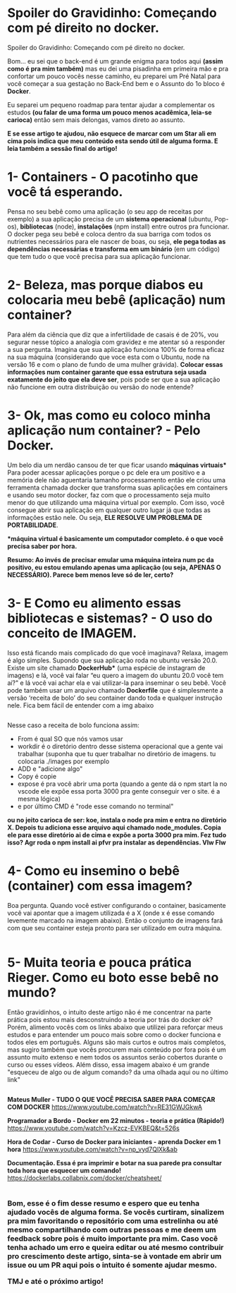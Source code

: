 <h1>Spoiler do Gravidinho: Começando com pé direito no docker.</h1>

Spoiler do Gravidinho: Começando com pé direito no docker.

Bom… eu sei que o back-end é um grande enigma para todos aqui <strong>(assim como é pra mim também)</strong> mas eu dei uma pisadinha em primeira mão e pra confortar um pouco vocês nesse caminho, eu preparei um Pré Natal para você começar a sua gestação no Back-End bem e o Assunto do 1o bloco é <strong>Docker</strong>.

Eu separei um pequeno roadmap para tentar ajudar a complementar os estudos <strong>(ou falar de uma forma um pouco menos acadêmica, leia-se carioca)</strong> então sem mais delongas, vamos direto ao assunto.

<strong>E se esse artigo te ajudou, não esquece de marcar com um Star ali em cima pois indica que meu conteúdo esta sendo útil de alguma forma. E leia também a sessão final do artigo!</strong>

<h1>1- Containers - O pacotinho que você tá esperando.</h1>

Pensa no seu bebê como uma aplicação (o seu app de receitas por exemplo) a sua aplicação precisa de um <strong>sistema operacional</strong> (ubuntu, Pop-os), <strong>bibliotecas</strong> (node), <strong>instalações</strong> (npm install) entre outros pra funcionar. O docker pega seu bebê e coloca dentro da sua barriga com todos os nutrientes necessários para ele nascer de boas, ou seja, <strong>ele pega todas as dependências necessárias e transforma em um binário</strong> (em um código) que tem tudo o que você precisa para sua aplicação funcionar.

<h1>2- Beleza, mas porque diabos eu colocaria meu bebê (aplicação) num container?</h1>

Para além da ciência que diz que a infertilidade de casais é de 20%, vou segurar nesse tópico a analogia com gravidez e me atentar só a responder a sua pergunta. Imagina que sua aplicação funciona 100% de forma eficaz na sua máquina (considerando que voce esta com o Ubuntu, node na versão 16 e com o plano de fundo de uma mulher grávida). <strong>Colocar essas informações num container garante que essa estrutura seja usada exatamente do jeito que ela deve ser</strong>, pois pode ser que a sua aplicação não funcione em outra distribuição ou versão do node entende?

<h1>3- Ok, mas como eu coloco minha aplicação num container? - Pelo Docker.</h1>

Um belo dia um nerdão cansou de ter que ficar usando <strong>máquinas virtuais*</strong> Para poder acessar aplicações porque o pc dele era um positivo e a memória dele não aguentaria tamanho processamento então ele criou uma ferramenta chamada docker que transforma suas aplicações em containers e usando seu motor docker, faz com que o processamento seja muito menor do que utilizando uma máquina virtual por exemplo. Com isso, você consegue abrir sua aplicação em qualquer outro lugar já que todas as informações estão nele. Ou seja, <strong>ELE RESOLVE UM PROBLEMA DE PORTABILIDADE</strong>.

<strong>*máquina virtual é basicamente um computador completo. é o que você precisa saber por hora.</strong>

<strong>Resumo: Ao invés de precisar emular uma máquina inteira num pc da positivo, eu estou emulando apenas uma aplicação (ou seja, APENAS O NECESSÁRIO). Parece bem menos leve só de ler, certo?</strong>

<h1>3- E Como eu alimento essas bibliotecas e sistemas? - O uso do conceito de IMAGEM.</h1>

Isso está ficando mais complicado do que você imaginava? Relaxa, imagem é algo simples.
Supondo que sua aplicação roda no ubuntu versão 20.0. Existe um site chamado <strong>DockerHub*</strong> (uma espécie de instagram de imagens) e lá, você vai falar “eu quero a imagem do ubuntu 20.0 você tem aí?" e lá você vai achar ela e vai utilizar-la para inseminar o seu bebê. Você pode também usar um arquivo chamado <strong>Dockerfile</strong> que é simplesmente a versão ‘receita de bolo’ do seu container dando toda e qualquer instrução nele. Fica bem fácil de entender com a img abaixo

<p text-align="center">
          <img src="">
</p>

Nesse caso a receita de bolo funciona assim: 
  - From é qual SO que nós vamos usar
  - workdir é o diretório dentro desse sistema operacional que a gente vai trabalhar (suponha que tu quer trabalhar no diretório de imagens. tu colocaria ./images por exemplo
  - ADD e "adicione algo"
  - Copy é copie
  - expose é pra você abrir uma porta (quando a gente dá o npm start la no vscode ele expõe essa porta 3000 pra gente conseguir ver o site. é a mesma lógica)
  - e por último CMD é "rode esse comando no terminal"

<strong>ou no jeito carioca de ser:
koe, instala o node pra mim e entra no diretório X. Depois tu adiciona esse arquivo aqui chamado node_modules. Copia ele para esse diretório ai de cima e expõe a porta 3000 pra mim. Fez tudo isso? Agr roda o npm install ai pfvr pra instalar as dependências. Vlw Flw</strong>

<h1>4- Como eu insemino o bebê (container) com essa imagem?</h1>

Boa pergunta. Quando você estiver configurando o container, basicamente você vai apontar que a imagem utilizada é a X (onde x é esse comando levemente marcado na imagem abaixo). Então o conjunto de imagens fará com que seu container esteja pronto para ser utilizado em outra máquina.

<p text-align="center">
          <img src="">
</p>


<h1>5- Muita teoria e pouca prática Rieger. Como eu boto esse bebê no mundo?</h1>

Então gravidinhos, o intuito deste artigo não é me concentrar na parte prática pois estou mais desconstruindo a teoria por trás do docker ok? Porém, alimento vocês com os links abaixo que utilizei para reforçar meus estudos e para entender um pouco mais sobre como o docker funciona e todos eles em português. Alguns são mais curtos e outros mais completos, mas sugiro também que vocês procurem mais conteúdo por fora pois é um assunto muito extenso e nem todos os assuntos serão cobertos durante o curso ou esses vídeos. Além disso, essa imagem abaixo é um grande "esqueceu de algo ou de algum comando? da uma olhada aqui ou no último link"

<p text-align="center">
          <img src="">
</p>

<strong>Mateus Muller - TUDO O QUE VOCÊ PRECISA SABER PARA COMEÇAR COM DOCKER</strong>
https://www.youtube.com/watch?v=RE31GWJGkwA

<strong>Programador a Bordo - Docker em 22 minutos - teoria e prática (Rápido!)</strong>
https://www.youtube.com/watch?v=Kzcz-EVKBEQ&t=526s

<strong>Hora de Codar - Curso de Docker para iniciantes - aprenda Docker em 1 hora</strong>
https://www.youtube.com/watch?v=np_vyd7QlXk&ab

<strong>Documentação. Essa é pra imprimir e botar na sua parede pra consultar toda hora que esquecer um comando!</strong>
https://dockerlabs.collabnix.com/docker/cheatsheet/
<br>
<br>
<h3><strong>Bom, esse é o fim desse resumo e espero que eu tenha ajudado vocês de alguma forma. Se vocês curtiram, sinalizem pra mim favoritando o repositório com uma estrelinha ou até mesmo compartilhando com outras pessoas e me deem um feedback sobre pois é muito importante pra mim. Caso você tenha achado um erro e queira editar ou até mesmo contribuir pro crescimento deste artigo, sinta-se à vontade em abrir um issue ou um PR aqui pois o intuito é somente ajudar mesmo.

TMJ e até o próximo artigo!</strong></h3>
